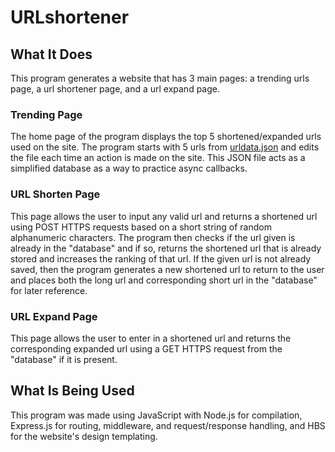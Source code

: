 # URLshortener

## What It Does
This program generates a website that has 3 main pages: a trending urls page, a url shortener page, and a url expand page.

### Trending Page
The home page of the program displays the top 5 shortened/expanded urls used on the site. The program starts with 5 urls from [urldata.json](./data/urldata.json)
and edits the file each time an action is made on the site. This JSON file acts as a simplified database as a way to practice async callbacks.

### URL Shorten Page
This page allows the user to input any valid url and returns a shortened url using POST HTTPS requests based on a short string of random alphanumeric characters. 
The program then checks if the url given is already in the "database" and if so, returns the shortened url that is already stored and increases the ranking of 
that url. If the given url is not already saved, then the program generates a new shortened url to return to the user and places both the long url and 
corresponding short url in the "database" for later reference.

### URL Expand Page
This page allows the user to enter in a shortened url and returns the corresponding expanded url using a GET HTTPS request from the "database" if it is present.

## What Is Being Used
This program was made using JavaScript with Node.js for compilation, Express.js for routing, middleware, and request/response handling, and HBS for the website's
design templating.
